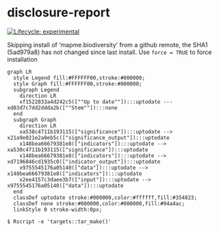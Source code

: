 
<!-- README.md is generated from README.Rmd. Please edit that file -->

# disclosure-report

<!-- badges: start -->

[![Lifecycle:
experimental](https://img.shields.io/badge/lifecycle-experimental-orange.svg)](https://www.tidyverse.org/lifecycle/#experimental)
<!-- badges: end -->

Skipping install of ‘mapme.biodiversity’ from a github remote, the SHA1
(5ad979a8) has not changed since last install. Use `force = TRUE` to
force installation

``` mermaid
graph LR
  style Legend fill:#FFFFFF00,stroke:#000000;
  style Graph fill:#FFFFFF00,stroke:#000000;
  subgraph Legend
    direction LR
    xf1522833a4d242c5([""Up to date""]):::uptodate --- xd03d7c7dd2ddda2b([""Stem""]):::none
  end
  subgraph Graph
    direction LR
    xa538c4711b193115(["significance"]):::uptodate --> x21a9e021e2a8eb5c(["significance_output"]):::uptodate
    x148bea66679381e8(["indicators"]):::uptodate --> xa538c4711b193115(["significance"]):::uptodate
    x148bea66679381e8(["indicators"]):::uptodate --> xd7196846cd1935c0(["indicator_output"]):::uptodate
    x9755545176a05140(["data"]):::uptodate --> x148bea66679381e8(["indicators"]):::uptodate
    x2ee4157c3daee3b7(["input"]):::uptodate --> x9755545176a05140(["data"]):::uptodate
  end
  classDef uptodate stroke:#000000,color:#ffffff,fill:#354823;
  classDef none stroke:#000000,color:#000000,fill:#94a4ac;
  linkStyle 0 stroke-width:0px;
```

``` shell
$ Rscript -e 'targets::tar_make()'
```
